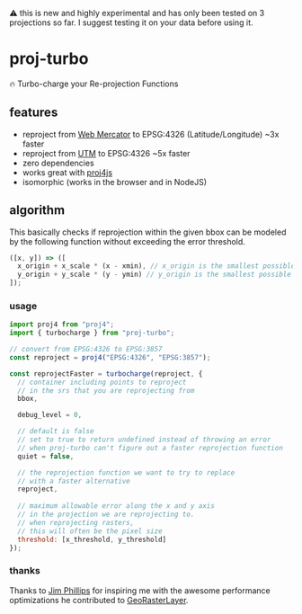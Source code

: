 :warning: this is new and highly experimental and has only been tested on 3 projections so far.  I suggest testing it on your data before using it.


# proj-turbo
:fire: Turbo-charge your Re-projection Functions

## features
- reproject from [Web Mercator](https://en.wikipedia.org/wiki/Web_Mercator_projection) to EPSG:4326 (Latitude/Longitude) ~3x faster
- reproject from [UTM](https://en.wikipedia.org/wiki/Universal_Transverse_Mercator_coordinate_system) to EPSG:4326 ~5x faster
- zero dependencies
- works great with [proj4js](https://www.npmjs.com/package/proj4)
- isomorphic (works in the browser and in NodeJS)

## algorithm
This basically checks if reprojection within the given bbox can be modeled by the following function without exceeding the error threshold.
```js
([x, y]) => ([
  x_origin + x_scale * (x - xmin), // x_origin is the smallest possible x output value, xmin is from the given bbox
  y_origin + y_scale * (y - ymin) // y_origin is the smallest possible y output value , ymin is from the given bbox
]);
```

### usage
```js
import proj4 from "proj4";
import { turbocharge } from "proj-turbo";

// convert from EPSG:4326 to EPSG:3857
const reproject = proj4("EPSG:4326", "EPSG:3857");

const reprojectFaster = turbocharge(reproject, {
  // container including points to reproject
  // in the srs that you are reprojecting from
  bbox,

  debug_level = 0,

  // default is false
  // set to true to return undefined instead of throwing an error
  // when proj-turbo can't figure out a faster reprojection function
  quiet = false,

  // the reprojection function we want to try to replace
  // with a faster alternative
  reproject,
  
  // maximum allowable error along the x and y axis
  // in the projection we are reprojecting to.
  // when reprojecting rasters,
  // this will often be the pixel size
  threshold: [x_threshold, y_threshold]
});
```

### thanks
Thanks to [Jim Phillips](https://github.com/jcphill) for inspiring me with the awesome performance optimizations he contributed to [GeoRasterLayer](https://github.com/GeoTIFF/georaster-layer-for-leaflet).
